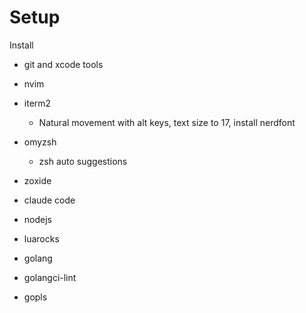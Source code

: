# Setup

Install
- git and xcode tools

- nvim
- iterm2
  - Natural movement with alt keys, text size to 17, install nerdfont
- omyzsh
  - zsh auto suggestions
- zoxide

- claude code
- nodejs
- luarocks

- golang
- golangci-lint
- gopls
